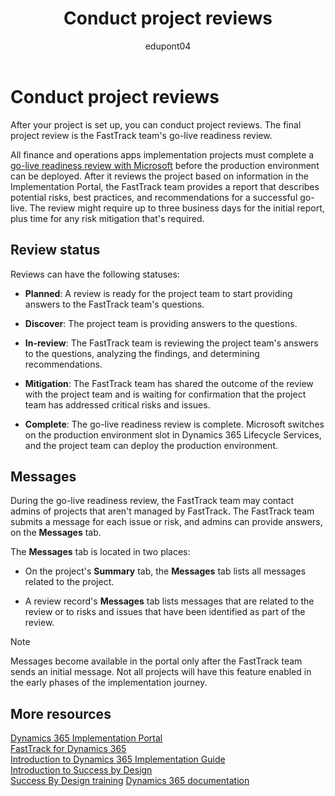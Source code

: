 ﻿---
title: Conduct project reviews
description: Learn how to conduct project reviews in Dynamics 365 Implementation Portal.
ms.date: 07/05/2023
ms.topic: conceptual
author: edupont04
ms.author: olpetrov
ms.reviewer: edupont
ms.custom: bap-template
---

# Conduct project reviews

After your project is set up, you can conduct project reviews. The final project review is the FastTrack team's go-live readiness review.  

All finance and operations apps implementation projects must complete a [go-live readiness review with Microsoft](/dynamics365/fin-ops-core/fin-ops/imp-lifecycle/prepare-go-live#readiness) before the production environment can be deployed. After it reviews the project based on information in the Implementation Portal, the FastTrack team provides a report that describes potential risks, best practices, and recommendations for a successful go-live. The review might require up to three business days for the initial report, plus time for any risk mitigation that's required.

## Review status

Reviews can have the following statuses:  

* **Planned**: A review is ready for the project team to start providing answers to the FastTrack team's questions.

* **Discover**: The project team is providing answers to the questions.  

* **In-review**: The FastTrack team is reviewing the project team's answers to the questions, analyzing the findings, and determining recommendations.

* **Mitigation**: The FastTrack team has shared the outcome of the review with the project team and is waiting for confirmation that the project team has addressed critical risks and issues.

* **Complete**: The go-live readiness review is complete. Microsoft switches on the production environment slot in Dynamics 365 Lifecycle Services, and the project team can deploy the production environment.

## Messages

During the go-live readiness review, the FastTrack team may contact admins of projects that aren't managed by FastTrack. The FastTrack team submits a message for each issue or risk, and admins can provide answers, on the **Messages** tab.

The **Messages** tab is located in two places:

* On the project's **Summary** tab, the **Messages** tab lists all messages related to the project.

* A review record's **Messages** tab lists messages that are related to the review or to risks and issues that have been identified as part of the review.

> [!NOTE]
> Messages become available in the portal only after the FastTrack team sends an initial message. Not all projects will have this feature enabled in the early phases of the implementation journey.

## More resources

[Dynamics 365 Implementation Portal](overview.md)  
[FastTrack for Dynamics 365](../../fasttrack/index.md)  
[Introduction to Dynamics 365 Implementation Guide](../implementation-guide/introduction.md)  
[Introduction to Success by Design](../implementation-guide/success-by-design.md)  
[Success By Design training](/training/paths/use-success-design/)
[Dynamics 365 documentation](../../index.yml)  
